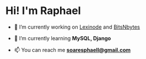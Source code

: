 <h1 align="left">Hi! I'm Raphael</h1>


- 🔭 I’m currently working on [Lexinode](https://github.com/Raphael-Soares/Grafos) and [BitsNbytes](https://github.com/OGabrielPereira/BitsNBytes)

- 🌱 I’m currently learning **MySQL, Django**

- 📫 You can reach me **soaresphaell@gmail.com**


